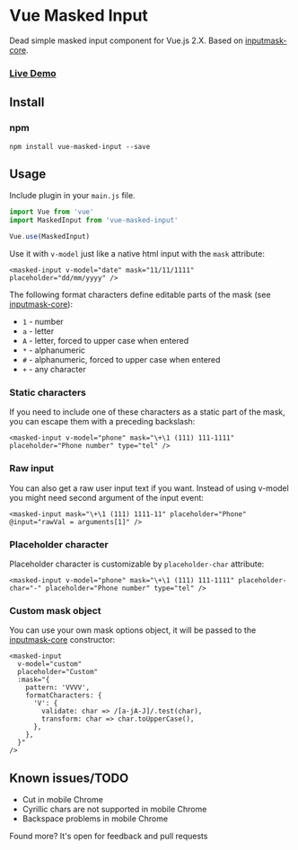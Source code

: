 # Vue Masked Input
Dead simple masked input component for Vue.js 2.X. Based on [inputmask-core](https://github.com/insin/inputmask-core).

### [Live Demo](https://niksmr.github.io/vue-masked-input/)

## Install
### npm
```
npm install vue-masked-input --save
```

## Usage
Include plugin in your `main.js` file.

```js
import Vue from 'vue'
import MaskedInput from 'vue-masked-input'

Vue.use(MaskedInput)
```

Use it with `v-model` just like a native html input with the `mask` attribute:
```vue
<masked-input v-model="date" mask="11/11/1111" placeholder="dd/mm/yyyy" />
```

The following format characters define editable parts of the mask (see [inputmask-core](https://github.com/insin/inputmask-core)):
* `1` - number
* `a` - letter
* `A` - letter, forced to upper case when entered
* `*` - alphanumeric
* `#` - alphanumeric, forced to upper case when entered
* `+` - any character

### Static characters
If you need to include one of these characters as a static part of the mask, you can escape them with a preceding backslash:
```vue
<masked-input v-model="phone" mask="\+\1 (111) 111-1111" placeholder="Phone number" type="tel" />
```

### Raw input
You can also get a raw user input text if you want. Instead of using v-model you might need second argument of the input event:
```vue
<masked-input mask="\+\1 (111) 1111-11" placeholder="Phone" @input="rawVal = arguments[1]" />
```

### Placeholder character
Placeholder character is customizable by `placeholder-char` attribute:
```vue
<masked-input v-model="phone" mask="\+\1 (111) 111-1111" placeholder-char="-" placeholder="Phone number" type="tel" />
```

### Custom mask object
You can use your own mask options object, it will be passed to the [inputmask-core](https://github.com/insin/inputmask-core#inputmask-options) constructor:
```vue
<masked-input
  v-model="custom"
  placeholder="Custom"
  :mask="{
    pattern: 'VVVV',
    formatCharacters: {
      'V': {
        validate: char => /[a-jA-J]/.test(char),
        transform: char => char.toUpperCase(),
      },
    },
  }"
/>
```

## Known issues/TODO
* Cut in mobile Chrome
* Cyrillic chars are not supported in mobile Chrome
* Backspace problems in mobile Chrome

Found more? It's open for feedback and pull requests
